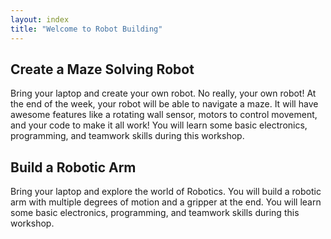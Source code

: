 ```yaml
---
layout: index
title: "Welcome to Robot Building"
---
```



## Create a Maze Solving Robot
Bring your laptop and create your own robot. No really, your own robot! At the end of the week, your robot will be able to navigate a maze. It will have awesome features like a rotating wall sensor, motors to control movement, and your code to make it all work! You will learn some basic electronics, programming, and teamwork skills during this workshop.

## Build a Robotic Arm

Bring your laptop and explore the world of Robotics.  You will build a robotic arm with multiple degrees of motion and a gripper at the end. You will learn some basic electronics, programming, and teamwork skills during this workshop.